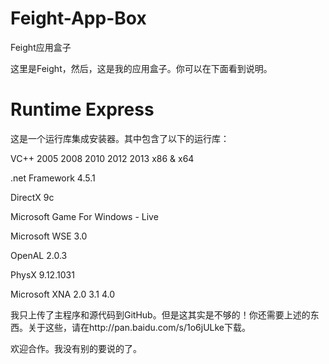 Feight-App-Box
==============

Feight应用盒子

这里是Feight，然后，这是我的应用盒子。你可以在下面看到说明。

Runtime Express
===============
这是一个运行库集成安装器。其中包含了以下的运行库：

VC++ 2005 2008 2010 2012 2013 x86 & x64

.net Framework 4.5.1

DirectX 9c

Microsoft Game For Windows - Live

Microsoft WSE 3.0

OpenAL 2.0.3

PhysX 9.12.1031

Microsoft XNA 2.0 3.1 4.0

我只上传了主程序和源代码到GitHub。但是这其实是不够的！你还需要上述的东西。关于这些，请在http://pan.baidu.com/s/1o6jULke下载。

欢迎合作。我没有别的要说的了。